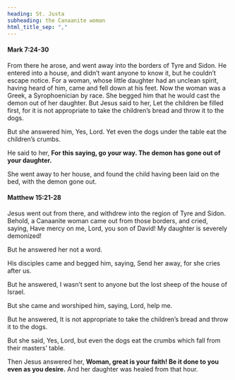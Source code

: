 ```yaml
---
heading: St. Justa
subheading: the Canaanite woman
html_title_sep: ","
---
```

#### Mark 7:24-30

From there he arose, and went away into the borders of Tyre and Sidon. He
entered into a house, and didn’t want anyone to know it, but he couldn’t escape
notice. For a woman, whose little daughter had an unclean spirit, having heard
of him, came and fell down at his feet. Now the woman was a Greek, a
Syrophoenician by race. She begged him that he would cast the demon out of her
daughter. But Jesus said to her, Let the children be filled first, for it is
not appropriate to take the children’s bread and throw it to the dogs.

But she answered him, Yes, Lord. Yet even the dogs under the table eat the
children’s crumbs.

He said to her, **For this saying, go your way. The demon has gone out of your
daughter.**

She went away to her house, and found the child having been laid on the bed,
with the demon gone out.


#### Matthew 15:21-28

Jesus went out from there, and withdrew into the region of Tyre and Sidon.
Behold, a Canaanite woman came out from those borders, and cried, saying, Have
mercy on me, Lord, you son of David! My daughter is severely demonized!

But he answered her not a word.

His disciples came and begged him, saying, Send her away, for she cries after
us.

But he answered, I wasn’t sent to anyone but the lost sheep of the house of
Israel.

But she came and worshiped him, saying, Lord, help me.

But he answered, It is not appropriate to take the children’s bread and throw
it to the dogs.

But she said, Yes, Lord, but even the dogs eat the crumbs which fall from their
masters’ table.

Then Jesus answered her, **Woman, great is your faith! Be it done to you even
as you desire.** And her daughter was healed from that hour.

